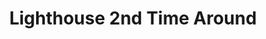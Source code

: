---
title: "Lighthouse 2nd Time Around"
url: /wayne/lighthouse-2nd-time-around/
shop: Gebrauchtwaren
---